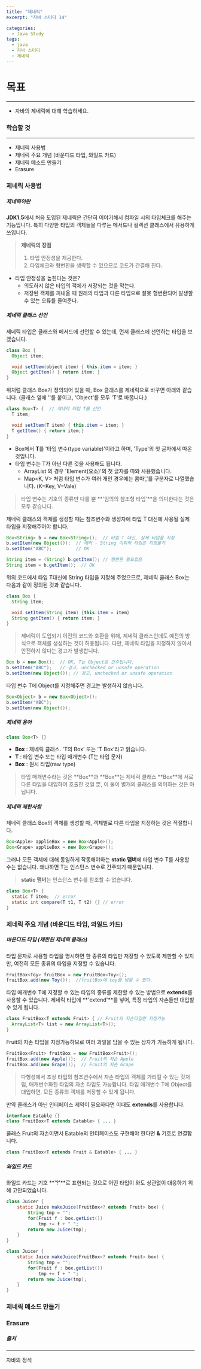 ```yaml
---
title: "제네릭"
excerpt: "자바 스터디 14"

categories:
  - Java Study
tags:
  - java
  - 자바 스터디
  - 제네릭
---
```


# 목표
-------------
* 자바의 제네릭에 대해 학습하세요.

### 학습할 것
-------------
* 제네릭 사용법
* 제네릭 주요 개념 (바운디드 타입, 와일드 카드)
* 제네릭 메소드 만들기
* Erasure

### 제네릭 사용법
##### 제네릭이란
**JDK1.5**에서 처음 도입된 제네릭은 간단히 이야기해서 컴파일 시의 타입체크를 해주는 기능입니다.
특히 다양한 타입의 객체들을 다루는 메서드나 컬렉션 클래스에서 유용하게 쓰입니다.

> **제네릭의 장점**
> 1. 타입 안정성을 제공한다.
> 2. 타입체크와 형변환을 생략할 수 있으므로 코드가 간결해 진다.

* 타입 안정성을 높힌다는 것은?
  * 의도하지 않은 타입의 객체가 저장되는 것을 막는다.
  * 저장된 객체를 꺼내올 때 원래의 타입과 다른 타입으로 잘못 형변환되어 발생할 수 있는 오류를 줄여준다.

##### 제네릭 클래스 선언
제네릭 타입은 클래스와 메서드에 선언할 수 있는데, 먼저 클래스에 선언하는 타입을 보겠습니다.

```java
class Box {
  Object item;

  void setItem(object item) { this.item = item; }
  Object getItem() { return item; }
}
```

위처럼 클래스 Box가 정의되어 있을 때, Box 클래스를 제네릭으로 바꾸면 아래와 같습니다.
(클래스 옆에 '<T>'를 붙이고, 'Object'를 모두 'T'로 바꿉니다.)

```java
class Box<T> {  // 제네릭 타입 T를 선언
  T item;

  void setItem(T item) { this.item = item; }
  T getItem() { return item;}
}
```

* Box<T>에서 **T**를 '타입 변수(type variable)'이라고 하며, 'Type'의 첫 글자에서 따온 것입니다.
* 타입 변수는 T가 아닌 다른 것을 사용해도 됩니다.
  * ArrayList<E> 의 경우 'Element(요소)'의 첫 글자를 따와 사용했습니다.
  * Map<K, V> 처럼 타입 변수가 여러 개인 경우에는 콤마','를 구분자로 나열했습니다. (K=Key, V=Vale)

> 타입 변수는 기호의 종류만 다를 뿐 **'임의의 참조형 타입'**을 의미한다는 것은 모두 같습니다.

제네릭 클래스의 객체를 생성할 때는 참조변수와 생성자에 타입 T 대신에 사용될 실제 타입을 지정해주어야 합니다.
```java
Box<String> b = new Box<String>();  // 타입 T 대신, 실제 타입을 지정
b.setItem(new Object());  // 에러 - String 이외의 타임은 지정불가
b.setItem("ABC");         // OK

String item = (String) b.getItem(); // 형변환 필요없음
String item = b.getItem();  // OK
```

위의 코드에서 타입 T대신에 String 타입을 지정해 주었으므로, 제네릭 클래스 Box<T>는 다음과 같이 정의된 것과 같습니다.
```java
class Box {
  String item;

  void setItem(String item) {this.item = item}
  String getItem() { return item; }
}
```

> 제네릭이 도입되기 이전의 코드와 호환을 위해, 제네릭 클래스인데도 예전의 방식으로 객체를 생성하는 것이 허용됩니다.
> 다만, 제네릭 타입을 지정하지 않아서 안전하지 않다는 경고가 발생합니다.
```java
Box b = new Box();  // OK, T는 Object로 간주됩니다.
b.setItem("ABC");   // 경고, unchecked or unsafe operation
b.setItem(new Object()); // 경고, unchecked or unsafe operation
```

타입 변수 T에 Object를 지정해주면 경고는 발생하지 않습니다.
```java
Box<Object> b = new Box<Object>();
b.setItem("ABC");
b.setItem(new Object());
```

##### 제네릭 용어
```java
class Box<T> {}
```

* **Box<T>** : 제네릭 클래스. 'T의 Box' 또는 'T Box'라고 읽습니다.
* **T** : 타입 변수 또는 타입 매개변수 (T는 타입 문자)
* **Box** : 원시 타입(raw type)

> 타입 매개변수라는 것은 **Box<String>**과 **Box<Integer>**는 제네릭 클래스 **Box<T>**에 서로 다른 타입을 대입하여 호출한 것일 뿐, 이 둘이 별개의 클래스를 의미하는 것은 아닙니다.

##### 제네릭 제한사항
제네릭 클래스 Box의 객체를 생성할 때, 객체별로 다른 타입을 지정하는 것은 적절합니다.
```java
Box<Apple> applieBox = new Box<Apple>();
Box<Grape> applieBox = new Box<Grape>();
```

그러나 모든 객체에 대해 동일하게 작동해야하는 **static 맴버**에 타입 변수 T를 사용할 수는 없습니다.
왜냐하면 T는 인스턴스 변수로 간주되기 때문입니다.
> **static 맴버**는 인스턴스 변수를 참조할 수 없습니다.
```java
class Box<T> {
  static T item;  // error
  static int compare(T t1, T t2) {} // error
}
```

### 제네릭 주요 개념 (바운디드 타입, 와일드 카드)
##### 바운디드 타입 (제한된 제네릭 클래스)
타입 문자로 사용할 타입을 명시하면 한 종류의 타입만 저장할 수 있도록 제한할 수 있지만, 여전히 모든 종류의 타입을 지정할 수 있습니다. 

```java
FruitBox<Toy> fruitBox = new FruitBox<Toy>();
fruitBox.add(new Toy());  //fruitBox에 toy를 넣을 수 있다.
```

타입 매개변수 T에 지정할 수 있는 타입의 종류를 제한할 수 있는 방법으로 **extends**를 사용할 수 있습니다.
제네릭 타입에 **'extend'**를 넣어, 특정 타입의 자손들만 대입할 수 있게 됩니다.

```java
class FruitBox<T extends Fruit> { // Fruit의 자손타입만 지정가능
  ArrayList<T> list = new ArrayList<T>();
}
```

Fruit의 자손 타입을 지정가능하므로 여러 과일을 담을 수 있는 상자가 가능하게 됩니다.
```java
FruitBox<Fruit> fruitBox = new FruitBox<Fruit>();
fruitBox.add(new Apple());  // Fruit의 자손 Apple
fruitBox.add(new Grape());  // Fruit의 자손 Grape
```

> 다형성에서 조상 타입의 참조변수에서 자손 타입의 객체를 가리킬 수 있는 것처럼, 매개변수화된 타입의 자손 타입도 가능합니다.
> 타입 매개변수 T에 Object를 대입하면, 모든 종류의 객체를 저장할 수 있게 됩니다.

만약 클래스가 아닌 인터페이스 제약이 필요하다면 이때도 **extends**를 사용합니다.
```java
interface Eatable {}
class FruitBox<T extends Eatable> { ... }
```

클래스 Fruit의 자손이면서 Eatable의 인터페이스도 구현해야 한다면 **&** 기호로 연결합니다.
```java
class FruitBox<T extends Fruit & Eatable> { ... }
```

##### 와일드 카드
와일드 카드는  기호 **'?'**로 표현되는 것으로 어떤 타입이 와도 상관없이 대응하기 위해 고안되었습니다.
```java
class Juicer {
    static Juice makeJuice(FruitBox<? extends Fruit> box) {
        String tmp = "";
        for(Fruit f : box.getList())
            tmp += f + " ";
        return new Juice(tmp);
    }
}
```

```java
class Juicer {
    static Juice makeJuice(FruitBox<? extends Fruit> box) {
        String tmp = "";
        for(Fruit f : box.getList())
            tmp += f + " ";
        return new Juice(tmp);
    }
}
```
### 제네릭 메소드 만들기
### Erasure


##### 출처
-------------
자바의 정석
